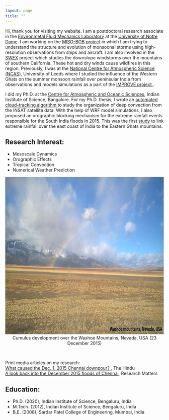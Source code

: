 ```yaml
---
layout: page
title: ""
---
```

    
<p> Hi, thank you for visiting my website. I am a postdoctoral research associate in the <a href="https://efmlab.nd.edu/">Environmetal Fluid Mechanics Laboratory</a>
at the <a href="https://www.nd.edu/">University of Notre Dame</a>. I am working on the <a href="https://efmlab.nd.edu/research/miso-bob/"> MISO-BOB project</a> in which I am trying to understand the structure and evolution of monsoonal storms using high-resolution observations from ships and aircraft. I am also involved in the <a href = "https://efmlab.nd.edu/research/swex/">SWEX</a> project which studies the downslope windstorms over the mountains of southern California. These hot and dry winds cause wildfires in this region. Previously, I was at the <a href="https://ncas.ac.uk/"> National Centre for Atmospheric Science (NCAS)</a>, University of Leeds where I studied the influence of the Western Ghats on the summer monsoon rainfall over peninsular India from observations and models simulations as a part of the <a  href="http://www.met.reading.ac.uk/~sws05agt/improve/"> IMPROVE project </a>. </p> 

<p>I did my Ph.D. at the <a href="https://caos.iisc.ac.in/"> Centre for Atmospheric and Oceanic Sciences</a>, Indian Institute of Science, Bangalore. For my Ph.D. thesis, I wrote an <a href="https://jayphd.github.io/tracking/">automated cloud-tracking algorithm </a> to study the organization of deep convection from the INSAT satellite data. With the help of WRF model simulations, I also proposed an orographic blocking mechanism for the extreme rainfall events responsible for the South India floods in 2015. This was the first <a href="https://doi.org/10.1175/MWR-D-16-0473.1"> study</a> to link extreme rainfall over the east coast of India to the Eastern Ghats mountains. </p> 

<h2> Research Interest: </h2> 
<ul>
<li> Mesoscale Dynamics</li>
<li> Orographic Effects</li> 
<li> Tropical Convection </li>
<li> Numerical Weather Prediction </li>
</ul>


<p align="center">
<img src="/assets/nevada.jpg" alt ="" width="800" height="500"><br> 
Cumulus development over the Washoe Mountains, Nevada, USA (23 December 2015) </p> <br> 
     
Print media articles on my research: <br>
<a href="https://www.thehindu.com/sci-tech/science/what-caused-the-dec-1-2015-chennai-downpour/article24122666.ece">What caused the Dec. 1, 2015 Chennai downpour? </a>, The Hindu <br>
<a href="https://researchmatters.in/news/look-back-december-2015-floods-chennai-what-role-did-eastern-ghats-play">A look back into the December 2015 floods of Chennai</a>, Research Matters


<h2>Education:</h2>
<ul>
<li> Ph.D. (2020), Indian Institute of Science, Bengaluru, India </li>
<li> M.Tech. (2012), Indian Institute of Science, Bengaluru, India </li>
<li> B.E. (2008), Sardar Patel College of Engineering, Mumbai, India </li>
</ul>
